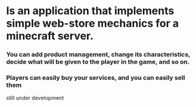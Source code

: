 # Is an application that implements simple web-store mechanics for a minecraft server.
### You can add product management, change its characteristics, decide what will be given to the player in the game, and so on. 
### Players can easily buy your services, and you can easily sell them
still under development
